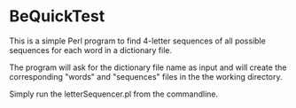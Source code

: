 BeQuickTest
===========

This is a simple Perl program to find 4-letter sequences of all possible sequences for each word in a dictionary file.

The program will ask for the dictionary file name as input and will create the corresponding "words" and "sequences" files 
in the the working directory.

Simply run the letterSequencer.pl from the commandline.
